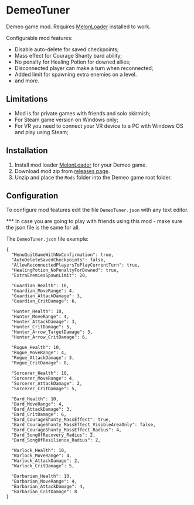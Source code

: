 # DemeoTuner

Demeo game mod. Requires [MelonLoader](https://github.com/LavaGang/MelonLoader/releases) installed to work.

Configurable mod features:
- Disable auto-delete for saved checkpoints;
- Mass effect for Courage Shanty bard ability;
- No penalty for Healing Potion for downed allies;
- Disconnected player can make a turn when reconnected;
- Added limit for spawning extra enemies on a level.
- and more.

## Limitations

- Mod is for private games with friends and solo skirmish;
- For Steam game version on Windows only;
- For VR you need to connect your VR device to a PC with Windows OS and play using Steam;

## Installation

1. Install mod loader [MelonLoader](https://github.com/LavaGang/MelonLoader/releases) for your Demeo game.
2. Download mod zip from [releases page](https://github.com/IDizor/DemeoTuner/releases).
3. Unzip and place the `Mods` folder into the Demeo game root folder.

## Configuration

To configure mod features edit the file `DemeoTuner.json` with any text editor.

*** In case you are going to play with friends using this mod - make sure the json file is the same for all.

The `DemeoTuner.json` file example:
```
{
  "MenuQuitGameWithNoConfirmation": true,
  "AutoDeleteSavedCheckpoints": false,
  "AllowReconnectedPlayersToPlayCurrentTurn": true,
  "HealingPotion_NoPenaltyForDowned": true,
  "ExtraEnemiesSpawnLimit": 20,
          
  "Guardian_Health": 10,
  "Guardian_MoveRange": 4,
  "Guardian_AttackDamage": 3,
  "Guardian_CritDamage": 6,
  
  "Hunter_Health": 10,
  "Hunter_MoveRange": 4,
  "Hunter_AttackDamage": 3,
  "Hunter_CritDamage": 5,
  "Hunter_Arrow_TargetDamage": 3,
  "Hunter_Arrow_CritDamage": 6,
  
  "Rogue_Health": 10,
  "Rogue_MoveRange": 4,
  "Rogue_AttackDamage": 3,
  "Rogue_CritDamage": 8,
  
  "Sorcerer_Health": 10,
  "Sorcerer_MoveRange": 4,
  "Sorcerer_AttackDamage": 2,
  "Sorcerer_CritDamage": 5,
  
  "Bard_Health": 10,
  "Bard_MoveRange": 4,
  "Bard_AttackDamage": 3,
  "Bard_CritDamage": 6,
  "Bard_CourageShanty_MassEffect": true,
  "Bard_CourageShanty_MassEffect_VisibleAreaOnly": false,
  "Bard_CourageShanty_MassEffect_Radius": 4,
  "Bard_SongOfRecovery_Radius": 2,
  "Bard_SongOfResilience_Radius": 2,
  
  "Warlock_Health": 10,
  "Warlock_MoveRange": 4,
  "Warlock_AttackDamage": 2,
  "Warlock_CritDamage": 5,
  
  "Barbarian_Health": 10,
  "Barbarian_MoveRange": 4,
  "Barbarian_AttackDamage": 4,
  "Barbarian_CritDamage": 8
}
```
